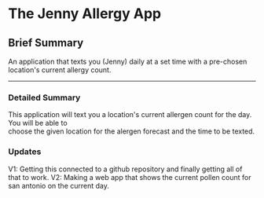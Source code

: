 # The Jenny Allergy App

## Brief Summary

An application that texts you (Jenny) daily at a set time with a pre-chosen location's current allergy count.

---

### Detailed Summary

This application will text you a location's current allergen count for the day. You will be able to  
choose the given location for the alergen forecast and the time to be texted.

### Updates

V1: Getting this connected to a github repository and finally getting all of that to work.
V2: Making a web app that shows the current pollen count for san antonio on the current day.
